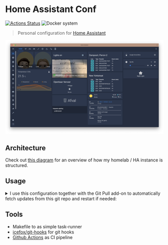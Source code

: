 # Home Assistant Conf

[![Actions Status](https://github.com/thibmaek/homeassistant-conf/workflows/CI%20Pipeline/badge.svg)](https://github.com/thibmaek/homeassistant-conf/actions)
![Docker system](https://badgen.net/badge/Docker/home-assistant/?icon=docker)

> Personal configuration for [Home Assistant](https://home-assistant.io)

![Screenshot of the overview in my HA instance](https://github.com/thibmaek/homeassistant-conf/blob/master/.github/assets/overview_screenshot.png)

## Architecture

Check out [this diagram](https://whimsical.com/8gZ6KJPKUYjKcYVXVnyxJq) for an overview of how my homelab / HA instance is structured.

## Usage

<details>
  <summary>
    I use this configuration together with the Git Pull add-on to automatically fetch updates from this git repo and restart if needed:
  </summary>

```json
{
  ...
  "git_branch": "master",
  "git_command": "pull",
  "git_remote": "origin",
  "git_prune": true,
  "repository": "https://github.com/thibmaek/homeassistant-conf.git",
  "auto_restart": true,
  "restart_ignore": [
    "ui-lovelace.yaml",
    ".gitignore",
    "README.md",
    ".yamllint",
    ".travis.yml"
  ],
  "repeat": {
    "active": true,
    "interval": 300
  }
}
```

1. You need to first clone the repo by ssh'ing into Home Assistant, cd'ing to your config dir (`/usr/share/hassio/homeassistant`) and cloning it there.
2. Enter the details above in the Git Pull add-on and adjust if needed
3. Start the add-on

</details>

## Tools

* Makefile to as simple task-runner
* [icefox/git-hooks](https://github.com/icefox/git-hooks) for git hooks
* [Github Actions](https://github.com/thibmaek/homeassistant-conf/actions) as CI pipeline
